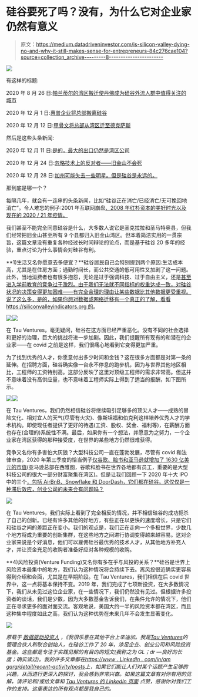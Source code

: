 # 硅谷要死了吗？没有，为什么它对企业家仍然有意义

> 原文：<https://medium.datadriveninvestor.com/is-silicon-valley-dying-no-and-why-it-still-makes-sense-for-entrepreneurs-84c276cae104?source=collection_archive---------8----------------------->

![](img/5c552a9858dd6136cd190d3d4ed6fb4e.png)

有这样的标题:

2020 年 8 月 26 日:[帕兰蒂尔的湾区搬迁使丹佛成为硅谷外流人群中值得关注的城市](https://www.cnbc.com/2020/08/26/palantir-makes-denver-the-city-to-watch-amid-silicon-valleys-exodus.html)

2020 年 12 月 1 日:[惠普企业将总部搬离硅谷](https://www.sfgate.com/bayarea/article/Hewlett-Packard-Enterprise-moving-headquarters-15767751.php)

2020 年 12 月 12 日:[甲骨文将总部从湾区迁至德克萨斯](https://www.mercurynews.com/2020/12/11/oracle-to-move-headquarters-from-bay-area-to-texas/)

然后是这些头条新闻:

2020 年 12 月 11 日:[是的，最大的出口仍然是湾区公司](https://news.crunchbase.com/news/sf-bay-area-silicon-valley-startup-hq-exits/)

2020 年 12 月 24 日:[忽略技术上的反对者——旧金山不会死](https://www.cnbc.com/2020/12/24/san-francisco-isnt-dying-despite-tech-departures.html)

2020 年 12 月 28 日:[加州可能失去一些明星。但是硅谷是永远的。](https://www.nytimes.com/2020/12/28/opinion/silicon-valley-exodus.html)

那到底是哪一个？

每隔几年，就会有一连串的头条新闻，比如“硅谷正在消亡/已经消亡/无可挽回地消亡”。令人难忘的例子:2001 年互联网崩盘[、2008 年红杉资本的美好时光](https://en.wikipedia.org/wiki/Dot-com_bubble)[以及现在的 2020 / 21 年疫情。](https://www.sequoiacap.com/article/rip-good-times)

我们甚至不能完全同意硅谷是什么，大多数人说它是圣克拉拉和圣马特奥县，但我们经常把旧金山甚至所有 9 个县都归入旧金山湾区。但本着简洁实用的一贯宗旨，这篇文章没有重复各种经过长时间辩论的论点，而是基于硅谷 20 多年的经验，重点讨论为什么事情会对硅谷有利。

**1)生活又名你愿意去多便宜？**硅谷居民自己会特别提到两个原因:生活成本高，尤其是在住房方面；通勤时间长，而公共交通的低可用性又加剧了这一问题。此外，当地消费者也有很多抱怨，无论是过于强调科技、过于自由主义，还是[甚至进入学前教育的竞争过于激烈。由于我们无法就不同指标的权重达成一致，对硅谷状况的决策变得更加困难——有完全合理的理由让某些数据比其他数据更受重视。说了这么多，是的，如果你想对数据或网络迁移有一个真正的了解，看看 https://siliconvalleyindicators.org 的](https://thebolditalic.com/the-san-francisco-preschool-popularity-contest-the-bold-italic-san-francisco-9a350c64affe)。

![](img/f9923ec2516756efbb275f518805c751.png)![](img/7ef6621b844b4c61d1fc3c1da89b0d44.png)

在 Tau Ventures，毫无疑问，硅谷在这方面已经严重恶化。没有不同的社会选择和更好的治理，巨大的挑战将进一步加剧。因此，我们提醒所有现有的和潜在的企业家——在 covid 之前是这样，我们很痛心地看到它变得更加严重。

为了找到优秀的人才，你愿意付出多少时间和金钱？这在很多方面都是对第一条的延伸。在招聘方面，硅谷确实像一台永不停息的跑步机，因为与世界其他地区相比，工程师的工资特别高。这部分反映了这里对顶级工程师的需求非常高。但这并不意味着没有高供应量，也不意味着工程师实际上得到了适当的报酬，如下图所示。

![](img/634d031207f431733e0cde84d952b7f1.png)![](img/97f292fda8426fa1edf7196a78b29440.png)

在 Tau Ventures，我们仍然相信硅谷将继续吸引足够多的顶尖人才——成熟的冒险文化、相对宜人的天气(尽管有火灾)、像斯坦福和伯克利这样培养优秀人才的学术机构。即使现任者提供了更好的待遇(工资、股权、奖金、福利等)，在薪酬方面也存在(合理的)系统性不满。最后，如果你有一个想法，并愿意为之努力，一个企业家在湾区获得的那种接受度，在世界的某些地方仍然很难获得。

竞争又名你有多害怕大灰狼？大型科技公司一直在蓬勃发展，尽管有 covid 和法律审查，2020 年第三季度的恰当例子[仅谷歌、脸书和亚马逊就增加了 1630 亿美元的市值](https://www.theguardian.com/technology/2020/oct/29/google-facebook-apple-amazon-third-quarter-earnings)(亚马逊总部在西雅图，谷歌和脸书在世界各地都有员工，重要的是大型科技公司的很大一部分财富聚集在湾区)。但是让我们回顾一下 2020 年十大 IPO 中的三个[，包括 AirBnB、Snowflake 和 DoorDash，它们都在硅谷。这仅仅是一种滞后效应，创业公司的未来会有问题吗？](https://www.morningstar.com/articles/1014850/the-10-biggest-ipos-of-2020)

![](img/1005843389c2acd14bcff45f6ea66d79.png)

在 Tau Ventures，我们实际上看到了完全相反的情况，并不相信硅谷的成功扼杀了自己的创新。已经有许多其他的好地方，有些正在以更快的速度增长，只是它们和硅谷之间的差距正在变小。我们的观点是，我们正在走向一个多极世界，少数几个地方将成为重要的创新集群，在这些地方之间进行协调变得越来越容易。这对企业家来说是个好消息，他们可以雇佣硅谷最优秀的技术人才，从其他地方补充人才，并让资金充足的收购者准备好应对各种规模的收购。

**4)风险投资(Venture Funding)又名你有多在乎与风投的关系？**硅谷是世界上风险资本最集中的地方，我们认为这种情况将会持续下去。离风投很近确实更容易得到介绍和会面，尤其是在早期阶段。在 Tau Ventures，我们相信在后 covid 世界中，这一点将基本保持不变。2019 年，我们完成了七项新投资，在大多数情况下，我们从未见过这位企业家，在一些情况下，我们仍然没有见过。但根据许多投资者的谈话，我们是少数，因为大多数基金告诉我们，在条件允许的情况下，他们正在寻求更多的面对面交流。客观地说，美国大约一半的风险资本都在湾区，而且这种集中程度如此之高，我们认为这种优势在未来几年不会发生显著变化。

![](img/d07e43574b953b8109eb95145d253c87.png)

*原载于* [*数据驱动投资人*](https://www.datadriveninvestor.com/2021/01/19/is-silicon-valley-dying-no-and-why-it-still-makes-sense-for-entrepreneurs/) *，《我很乐意在其他平台上辛迪加。我是*[*Tau Ventures*](https://www.linkedin.com/pulse/announcing-tau-ventures-amit-garg/)*的管理合伙人和联合创始人，在硅谷工作了 20 年，涉足企业、创业公司和风险投资基金。这些都是专注于实践见解的有目的的短文(我称之为 GL；dr —良好的长度；确实读过)。我的许多文章都在*[*https://www . LinkedIn . com/in/am garg/detail/recent-activity/posts*](https://www.linkedin.com/in/amgarg/detail/recent-activity/posts/)*上，如果它们能让人们对某个话题产生足够的兴趣，从而进行更深入的探讨，我会感到非常兴奋。如果这篇文章有对你有用的见解，请评论和/或给文章和* [*Tau Ventures 的 LinkedIn 页面*](https://www.linkedin.com/company/tauventures) *点赞，感谢你对我们工作的支持。这里表达的所有观点都是我自己的。*